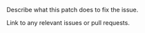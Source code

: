 Describe what this patch does to fix the issue.

Link to any relevant issues or pull requests.

<!--
Commit checklist:

* add tests that fail without the patch
* ensure all tests pass with ``pytest``
* add documentation to the relevant docstrings or pages
* add ``versionadded`` or ``versionchanged`` directives to relevant docstrings
* add a changelog entry if this patch changes code

Tests, coverage, and docs will be run automatically when you submit the pull
request, but running them yourself can save time.
-->
